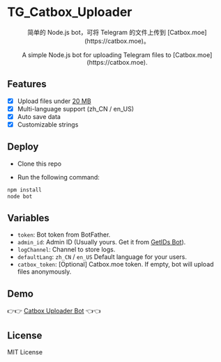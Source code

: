 # TG_Catbox_Uploader

<p align="center">简单的 Node.js bot，可将 Telegram 的文件上传到 [Catbox.moe](https://catbox.moe)。</p>

<p align="center">A simple Node.js bot for uploading Telegram files to [Catbox.moe](https://catbox.moe).</p>

## Features

- [x] Upload files under [20 MB](https://core.telegram.org/bots/api#getfile)
- [x] Multi-language support (zh_CN / en_US)
- [x] Auto save data
- [x] Customizable strings
## Deploy

- Clone this repo

- Run the following command:

```Bash
npm install
node bot
```

## Variables

- `token`: Bot token from BotFather.
- `admin_id`: Admin ID (Usually yours. Get it from [GetIDs Bot](https://t.me/getidsbot)).
- `logChannel`: Channel to store logs.
- `defaultLang`: `zh_CN` / `en_US` Default language for your users.
- `catbox_token`: [Optional] Catbox.moe token. If empty, bot will upload files anonymously.

## Demo

👉👉 [Catbox Uploader Bot](https://t.me/CatboxUploaderBot) 👈👈

## License

MIT License